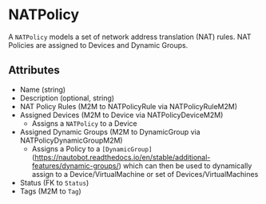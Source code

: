 # NATPolicy

A `NATPolicy` models a set of network address translation (NAT) rules. NAT Policies are assigned to Devices and Dynamic Groups.

## Attributes

* Name (string)
* Description (optional, string)
* NAT Policy Rules (M2M to NATPolicyRule via NATPolicyRuleM2M)
* Assigned Devices (M2M to Device via NATPolicyDeviceM2M)
    * Assigns a `NATPolicy` to a Device
* Assigned Dynamic Groups (M2M to DynamicGroup via NATPolicyDynamicGroupM2M)
    * Assigns a Policy to a `[DynamicGroup]`(https://nautobot.readthedocs.io/en/stable/additional-features/dynamic-groups/) which can then be used to dynamically assign to a Device/VirtualMachine or set of Devices/VirtualMachines
* Status (FK to `Status`)
* Tags (M2M to `Tag`)
